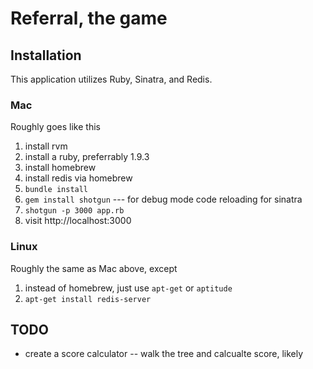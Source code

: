 # Referral, the game

## Installation

This application utilizes Ruby, Sinatra, and Redis.

### Mac

Roughly goes like this

  1. install rvm
  1. install a ruby, preferrably 1.9.3
  1. install homebrew
  1. install redis via homebrew
  1. ```bundle install```
  1. ```gem install shotgun``` --- for debug mode code reloading for sinatra
  1. ```shotgun -p 3000 app.rb```
  1. visit http://localhost:3000

### Linux

Roughly the same as Mac above, except

  1. instead of homebrew, just use ```apt-get``` or ```aptitude```
  1. ```apt-get install redis-server```

## TODO

  * create a score calculator -- walk the tree and calcualte score, likely